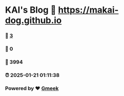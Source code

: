 # KAI's Blog :link: https://makai-dog.github.io 
### :page_facing_up: [3](https://makai-dog.github.io/tag.html) 
### :speech_balloon: 0 
### :hibiscus: 3994 
### :alarm_clock: 2025-01-21 01:11:38 
### Powered by :heart: [Gmeek](https://github.com/Meekdai/Gmeek)
